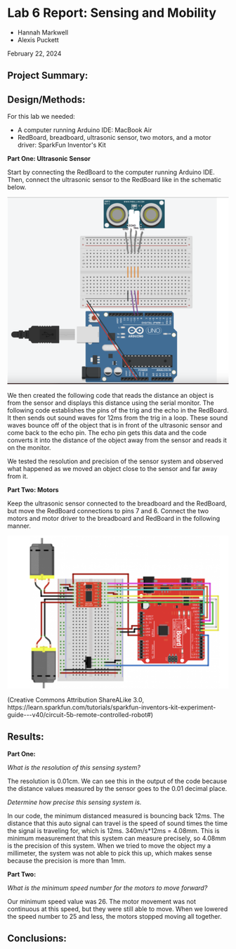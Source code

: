 # Lab 6 Report: Sensing and Mobility
* Hannah Markwell
* Alexis Puckett

February 22, 2024

## Project Summary:

## Design/Methods:

For this lab we needed:
* A computer running Arduino IDE: MacBook Air
* RedBoard, breadboard, ultrasonic sensor, two motors, and a motor driver: SparkFun Inventor's Kit

**Part One: Ultrasonic Sensor**

Start by connecting the RedBoard to the computer running Arduino IDE. Then, connect the ultrasonic sensor to the RedBoard like in the schematic below. 
<p align="center">
  <img src="https://github.com/hrma240/Lab-6/blob/main/Screenshot%202024-02-22%20at%2012.32.10%20PM.png">
</p>

We then created the following code that reads the distance an object is from the sensor and displays this distance using the serial monitor. The following code establishes the pins of the trig and the echo in the RedBoard. It then sends out sound waves for 12ms from the trig in a loop. These sound waves bounce off of the object that is in front of the ultrasonic sensor and come back to the echo pin. The echo pin gets this data and the code converts it into the distance of the object away from the sensor and reads it on the monitor. 

We tested the resolution and precision of the sensor system and observed what happened as we moved an object close to the sensor and far away from it. 

**Part Two: Motors**

Keep the ultrasonic sensor connected to the breadboard and the RedBoard, but move the RedBoard connections to pins 7 and 6. Connect the two motors and motor driver to the breadboard and RedBoard in the following manner.

<p align="center">
  <img src="https://github.com/hrma240/Lab-6/blob/main/Screenshot%202024-02-22%20at%2012.48.02%20PM.png">
</p>
(Creative Commons Attribution ShareALike 3.0, https://learn.sparkfun.com/tutorials/sparkfun-inventors-kit-experiment-guide---v40/circuit-5b-remote-controlled-robot#)


## Results:

**Part One:**

_What is the resolution of this sensing system?_ 

The resolution is 0.01cm. We can see this in the output of the code because the distance values measured by the sensor goes to the 0.01 decimal place.

_Determine how precise this sensing system is._ 

In our code, the minimum distanced measured is bouncing back 12ms. The distance that this auto signal can travel is the speed of sound times the time the signal is traveling for, which is 12ms. 340m/s*12ms = 4.08mm. This is minimum measurement that this system can measure precisely, so 4.08mm is the precision of this system. When we tried to move the object my a millimeter, the system was not able to pick this up, which makes sense because the precision is more than 1mm. 

**Part Two:**

_What is the minimum speed number for the motors to move forward?_

Our minimum speed value was 26. The motor movement was not continuous at this speed, but they were still able to move. When we lowered the speed number to 25 and less, the motors stopped moving all together. 

## Conclusions:

